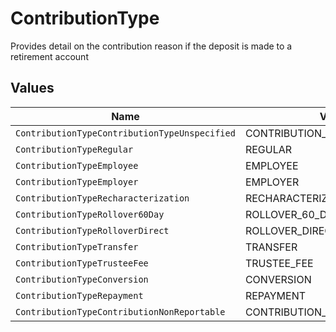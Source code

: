 # ContributionType

Provides detail on the contribution reason if the deposit is made to a retirement account


## Values

| Name                                          | Value                                         |
| --------------------------------------------- | --------------------------------------------- |
| `ContributionTypeContributionTypeUnspecified` | CONTRIBUTION_TYPE_UNSPECIFIED                 |
| `ContributionTypeRegular`                     | REGULAR                                       |
| `ContributionTypeEmployee`                    | EMPLOYEE                                      |
| `ContributionTypeEmployer`                    | EMPLOYER                                      |
| `ContributionTypeRecharacterization`          | RECHARACTERIZATION                            |
| `ContributionTypeRollover60Day`               | ROLLOVER_60_DAY                               |
| `ContributionTypeRolloverDirect`              | ROLLOVER_DIRECT                               |
| `ContributionTypeTransfer`                    | TRANSFER                                      |
| `ContributionTypeTrusteeFee`                  | TRUSTEE_FEE                                   |
| `ContributionTypeConversion`                  | CONVERSION                                    |
| `ContributionTypeRepayment`                   | REPAYMENT                                     |
| `ContributionTypeContributionNonReportable`   | CONTRIBUTION_NON_REPORTABLE                   |